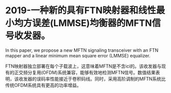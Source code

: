# 2019-一种新的具有FTN映射器和线性最小均方误差(LMMSE)均衡器的MFTN信号收发器。

In this paper, we propose a new MFTN signaling transceiver with an FTN mapper and a linear minimum mean square error (LMMSE) equalizer.

FTN映射器独立部署在每个子载波上，这意味着MFTN是不含ici的。该收发器与现有的正交频分复用(OFDM)系统兼容，能够有效地检测MFTN信号。数值结果表明，该收发器的误码率性能接近于卷积码线。同时，采用高阶调制的MFTN系统比传统OFDM系统具有更高的功率增益。
